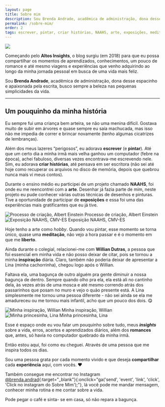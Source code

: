 ```yaml
---
layout: page
title: Sobre mim
description: Sou Brenda Andrade, acadêmica de administração, dona desse espacinho e apaixonada pela escrita, busco sempre a beleza nas pequenas simplicidades da vida.
permalink: /sobre-mim/
order: 2
tags: escrever, pintar, criar histórias, NAAHS, arte, exposições, meditação, Willian Dutras, inspiração, romances, experiências
---
```


<style media="screen">
.widget.about{display: none;}
.widget:nth-child(2){margin-top: 0;}
</style>

<img src="../assets/img/about-me-full.jpg" class="img-responsive">

Começando pelo **Altos Insights**, o blog surgiu (em 2018) para que eu possa compartilhar os momentos de aprendizados, conhecimentos, um pouco de romance e até mesmo viagens e experiências que venho adquirindo ao longo da minha jornada pessoal em busca de uma vida mais feliz.

 Sou **Brenda Andrade**, acadêmica de administração, dona desse espacinho e apaixonada pela escrita, busco sempre a beleza nas pequenas simplicidades da vida.

---

## Um pouquinho da minha história

Eu sempre fui uma criança bem arteira, se não uma menina difícil. Gostava muito de subir em árvores e quase sempre eu saía machucada, mas isso não me impedia de correr e brincar novamente (tenho algumas cicatrizes de lembranças).

<div class="adsmobile">
<ins class="adsbygoogle"
     style="display:block; text-align:center;"
     data-ad-layout="in-article"
     data-ad-format="fluid"
     data-ad-client="ca-pub-8078000237589807"
     data-ad-slot="9245457524"></ins>
<script>
     (adsbygoogle = window.adsbygoogle || []).push({});
</script>
</div>

Além dos meus lazeres “perigosos”, eu adorava **escrever** (e **pintar**). Até que um certo dia a minha irmã mais velha ganhou um computador (febre na época), achei fabuloso, diversas vezes encontrava-me escrevendo nele. Sim, eu adorava **criar histórias**, até pensava em ser escritora (não sei até hoje como recuperar os arquivos no disco de memória, depois que quebrou nunca mais vi meus contos).

Durante o ensino médio eu participei de um projeto chamado **NAAHS**, foi onde eu me reencontrei com a **arte**. Desenhar já fazia parte de mim, neste projeto eu pude conhecer várias outras técnicas de desenhos e pinturas. Tive a oportunidade de participar de **exposições** e essa foi uma das experiências mais gratificantes que eu já tive.

<div class="polaroids">
  <div class="polaroid">
    <img src="../assets/img/tela-einstein.jpg" title="Processo de criação, Albert Einstein" alt="Processo de criação, Albert Einstein">
    <span>Processo de criação, Albert Einstein</span>
  </div>

  <div class="polaroid">
    <img src="../assets/img/exposicao-naahs.jpg" title="Exposição NAAHS, CMV-ES" alt="Exposição NAAHS, CMV-ES">
    <span>Exposição NAAHS, CMV-ES</span>
  </div>
</div>

Hoje tenho a arte como *hobby*. Quando vou pintar, esse momento se torna único, quase uma **meditação**, não vejo a hora passar e é o momento em que me **liberto**.

Ainda durante o colegial, relacionei-me com **Willian Dutras**, a pessoa que foi essencial em minha vida e não posso deixar de citar, pois se tornou a minha **inspiração** diária. Claro, também não poderia deixar de apresentar a Lina (minha cachorrinha), chegou logo após o Willian.

Faltava ela, uma bagunça de outro alguém pra gente diminuir a nossa bagunça de dentro. Sempre quando olho pra ela, ela está ali no cantinho dela, às vezes atrás de uma mosca e até mesmo correndo atrás dos passarinhos que posam no muro e vejo o quão presente está. A Lina simplesmente me tornou uma pessoa diferente  - não sei ainda se ela me amadureceu ou me tornou mais infantil, acho que um pouco dos dois. 😋

<div class="polaroids">
  <div class="polaroid">
    <img src="../assets/img/williandutras.jpg" title="Minha inspiração, Willian" alt="Minha inspiração, Willian">
    <span>Minha inspiração, Willian</span>
  </div>

  <div class="polaroid">
    <img src="../assets/img/lina.jpg" title="Minha princesinha, Lina" alt="Minha princesinha, Lina">
    <span>Minha princesinha, Lina</span>
  </div>
</div>

Esse é espaço onde eu vou falar um pouquinho sobre tudo, meus ***insights*** sobre a vida, erros, acertos e aprendizados diários, além dos **romances** que, antes, só havia no computador quebrado da minha irmã.

Então estou aqui, foi como eu cheguei. Através de uma pessoa que me inspira todos os dias.

Sou uma pessoa grata por cada momento vivido e que deseja **compartilhar** cada **experiência** aqui, com vocês. ❤️

Também consegue me encontrar no Instagram [@brenda.andrad](https://www.instagram.com/brenda.andrad){:target="_blank"}{:onclick="ga('send', 'event', 'link', 'click', 'Click no instagram do Sobre Mim');"}, lá você pode me mandar mensagem, conhecer minha rotina e me contar sobre a vida.

Pode pegar o café e sinta- se em casa, só não repara a bagunça.

<div class="adsmobile">
<ins class="adsbygoogle"
     style="display:block; text-align:center;"
     data-ad-layout="in-article"
     data-ad-format="fluid"
     data-ad-client="ca-pub-8078000237589807"
     data-ad-slot="9245457524"></ins>
<script>
     (adsbygoogle = window.adsbygoogle || []).push({});
</script>
</div>
